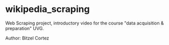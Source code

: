 # wikipedia_scraping
Web Scraping project, introductory video for the course "data acquisition & preparation" UVG. 

Author: Bitzel Cortez
